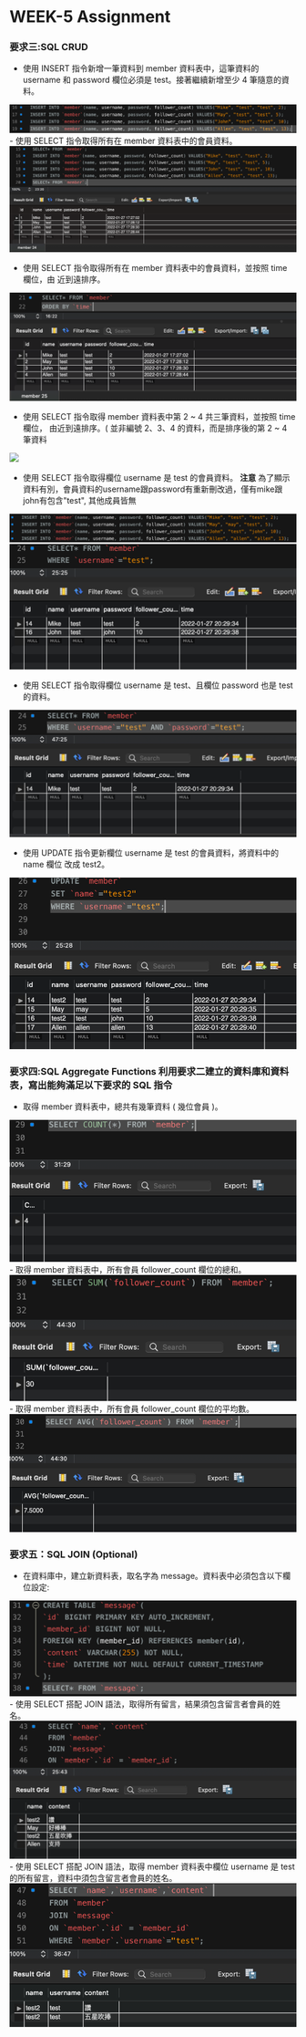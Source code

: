 # WEEK-5 Assignment

### **要求三:SQL CRUD**

- 使用 INSERT 指令新增一筆資料到 member 資料表中，這筆資料的 username 和 password 欄位必須是 test。接著繼續新增至少 4 筆隨意的資料。
<img src="https://raw.githubusercontent.com/yin0110/wehelp-assignments/main/week-5/截圖%202022-01-27%20下午5.30.12.png">
- 使用 SELECT 指令取得所有在 member 資料表中的會員資料。
<img src="https://raw.githubusercontent.com/yin0110/wehelp-assignments/main/week-5/截圖%202022-01-27%20下午5.30.37.png">


- 使用 SELECT 指令取得所有在 member 資料表中的會員資料，並按照 time 欄位，由
近到遠排序。
<img src="https://raw.githubusercontent.com/yin0110/wehelp-assignments/main/week-5/截圖%202022-01-27%20下午6.07.26.png">

- 使用 SELECT 指令取得 member 資料表中第 2 ~ 4 共三筆資料，並按照 time 欄位，
由近到遠排序。( 並非編號 2、3、4 的資料，而是排序後的第 2 ~ 4 筆資料 
<img src="https://raw.githubusercontent.com/yin0110/wehelp-assignments/main/week-5/截圖%2022-01-28%下午4.18.53.png">

- 使用 SELECT 指令取得欄位 username 是 test 的會員資料。
**注意** 為了顯示資料有別，會員資料的username跟password有重新刪改過，僅有mike跟john有包含"test", 其他成員皆無
<img src="https://raw.githubusercontent.com/yin0110/wehelp-assignments/main/week-5/截圖%202022-01-27%20下午11.08.47.png">
<img src="https://raw.githubusercontent.com/yin0110/wehelp-assignments/main/week-5/截圖%202022-01-27%20下午8.30.34.png">

- 使用 SELECT 指令取得欄位 username 是 test、且欄位 password 也是 test 的資料。
<img src="https://raw.githubusercontent.com/yin0110/wehelp-assignments/main/week-5/截圖%202022-01-27%20下午8.31.04.png">

- 使用 UPDATE 指令更新欄位 username 是 test 的會員資料，將資料中的 name 欄位
改成 test2。
<img src="https://raw.githubusercontent.com/yin0110/wehelp-assignments/main/week-5/截圖%202022-01-27%20下午8.34.55.png">

### **要求四:SQL Aggregate Functions 利用要求二建立的資料庫和資料表，寫出能夠滿足以下要求的 SQL 指令**
-  取得 member 資料表中，總共有幾筆資料 ( 幾位會員 )。
<img src="https://raw.githubusercontent.com/yin0110/wehelp-assignments/main/week-5/截圖%202022-01-27%20下午8.41.19.png">
-  取得 member 資料表中，所有會員 follower_count 欄位的總和。
<img src="https://raw.githubusercontent.com/yin0110/wehelp-assignments/main/week-5/截圖%202022-01-27%20下午8.43.50.png">
-  取得 member 資料表中，所有會員 follower_count 欄位的平均數。
<img src="https://raw.githubusercontent.com/yin0110/wehelp-assignments/main/week-5/截圖%202022-01-27%20下午8.44.24.png">

### **要求五：SQL JOIN (Optional)**
- 在資料庫中，建立新資料表，取名字為 message。資料表中必須包含以下欄位設定:
<img src="https://raw.githubusercontent.com/yin0110/wehelp-assignments/main/week-5/截圖%202022-01-27%20下午11.44.10.png">
- 使用 SELECT 搭配 JOIN 語法，取得所有留言，結果須包含留言者會員的姓名。
<img src="https://raw.githubusercontent.com/yin0110/wehelp-assignments/main/week-5/截圖%202022-01-27%20下午11.55.37.png">
- 使用 SELECT 搭配 JOIN 語法，取得 member 資料表中欄位 username 是 test 的所有留言，資料中須包含留言者會員的姓名。
<img src="https://raw.githubusercontent.com/yin0110/wehelp-assignments/main/week-5/截圖%202022-01-28%20上午11.34.52.png">
